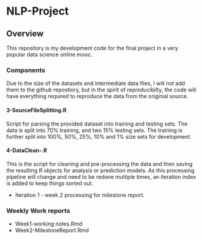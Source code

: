 # NLP-Project

## Overview

This repository is my development code for the final project in a very popular data science online mooc.  

### Components

Due to the size of the datasets and intermediate data files, I will not add them to the github repostiory, but in the spirit of reproducibilty, the code will have everything required to reproduce the data from the originial source.

#### 3-SourceFileSplitting.R

Script for parsing the provided dataset into training and testing sets.  The data is split into 70% training, and two 15% testing sets.   The training is further split into 100%, 50%, 25%, 10% and 1% size sets for development.

#### 4-DataClean-<iteration>.R

This is the script for cleaning and pre-processing the data and then saving the resulting R objects for analysis or prediction models.
As this processing pipeline will change and need to be redone multiple times, an iteration index is added to keep things sorted out.

* Iteration 1 - week 2 processing for milestone report.

### Weekly Work reports

* Week1-working notes.Rmd
* Week2-MilestoneReport.Rmd